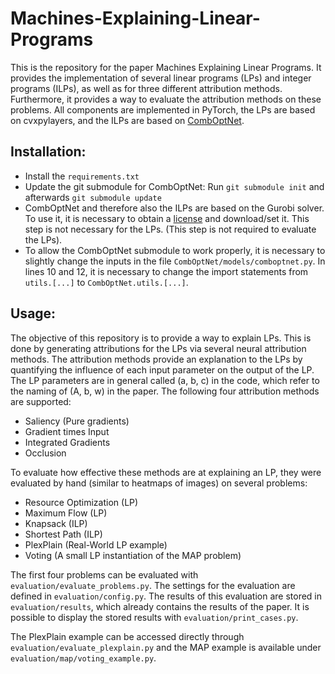 # Machines-Explaining-Linear-Programs

This is the repository for the paper Machines Explaining Linear Programs. It provides the implementation of several
linear programs (LPs) and integer programs (ILPs), as well as for three different attribution methods. Furthermore, it
provides a way to evaluate the attribution methods on these problems. All components are implemented in PyTorch, the LPs
are based on cvxpylayers, and the ILPs are based on [CombOptNet](https://github.com/martius-lab/CombOptNet).

## Installation:

* Install the `requirements.txt`
* Update the git submodule for CombOptNet: Run `git submodule init` and afterwards `git submodule update`
* CombOptNet and therefore also the ILPs are based on the Gurobi solver. To use it, it is necessary to
  obtain a [license](https://www.gurobi.com/documentation/9.1/quickstart_mac/obtaining_a_grb_license.html) and download/set it.
  This step is not necessary for the LPs. (This step is not required to evaluate the LPs).
* To allow the CombOptNet submodule to work properly, it is necessary to slightly change the inputs in the file `CombOptNet/models/comboptnet.py`.
  In lines 10 and 12, it is necessary to change the import statements from `utils.[...]` to `CombOptNet.utils.[...]`.

## Usage:

The objective of this repository is to provide a way to explain LPs. This is done by generating attributions for the LPs
via several neural attribution methods. The attribution methods provide an explanation to the LPs by quantifying the 
influence of each input parameter on the output of the LP. The LP parameters are in general called (a, b, c)
in the code, which refer to the naming of (A, b, w) in the paper. The following four attribution methods are supported:

* Saliency (Pure gradients)
* Gradient times Input
* Integrated Gradients
* Occlusion

To evaluate how effective these methods are at explaining an LP, they were evaluated by hand (similar to heatmaps of 
images) on several problems:

* Resource Optimization (LP)
* Maximum Flow (LP)
* Knapsack (ILP)
* Shortest Path (ILP)
* PlexPlain (Real-World LP example)
* Voting (A small LP instantiation of the MAP problem)

The first four problems can be evaluated with `evaluation/evaluate_problems.py`. The settings for the evaluation are
defined in `evaluation/config.py`. The results of this evaluation are stored in `evaluation/results`, which already
contains the results of the paper. It is possible to display the stored results with `evaluation/print_cases.py`.

The PlexPlain example can be accessed directly through `evaluation/evaluate_plexplain.py` and the MAP example is available
under `evaluation/map/voting_example.py`.
